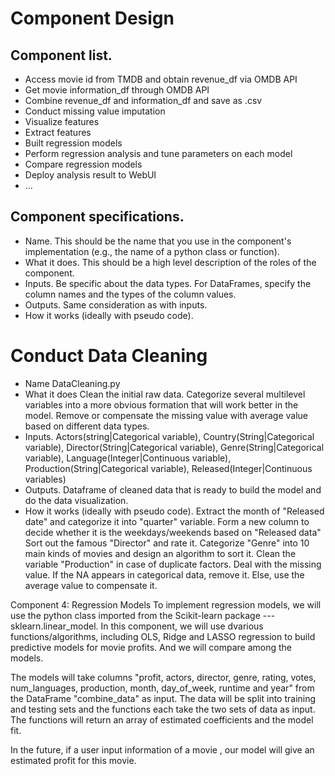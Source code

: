 # Component Design


## Component list. 
- Access movie id from TMDB and obtain revenue_df via OMDB API
- Get movie information_df through OMDB API
- Combine revenue_df and information_df and save as .csv
- Conduct missing value imputation
- Visualize features
- Extract features
- Built regression models
- Perform regression analysis and tune parameters on each model
- Compare regression models
- Deploy analysis result to WebUI
- ...

## Component specifications. 
- Name. This should be the name that you use in the component's implementation (e.g., the name of a python class or function).
- What it does. This should be a high level description of the roles of the component.
- Inputs. Be specific about the data types. For DataFrames, specify the column names and the types of the column values.
- Outputs. Same consideration as with inputs.
- How it works (ideally with pseudo code).

# Conduct Data Cleaning
- Name
DataCleaning.py 
- What it does
Clean the initial raw data. Categorize several multilevel variables into a more obvious formation that will work better in the model. Remove or compensate the missing value with average value based on different data types. 
- Inputs. 
Actors(string|Categorical variable), Country(String|Categorical variable), Director(String|Categorical variable), Genre(String|Categorical variable), Language(Integer|Continuous variable), Production(String|Categorical variable), Released(Integer|Continuous variables)
- Outputs. 
Dataframe of cleaned data that is ready to build the model and do the data visualization.
- How it works (ideally with pseudo code).
Extract the month of "Released date" and categorize it into "quarter" variable.
Form a new column to decide whether it is the weekdays/weekends based on "Released data"
Sort out the famous "Director" and rate it. 
Categorize "Genre" into 10 main kinds of movies and design an algorithm to sort it.
Clean the variable "Production" in case of duplicate factors.
Deal with the missing value. If the NA appears in categorical data, remove it. Else, use the average value to compensate it.

Component 4: Regression Models
To implement regression models, we will use the python class imported from the Scikit-learn package ---  sklearn.linear_model.
In this component, we will use dvarious functions/algorithms, including OLS, Ridge and LASSO regression to build predictive models for movie profits. And we will compare among the models. 

The models will take columns "profit, actors, director, genre, rating, votes, num_languages, production, month, day_of_week, runtime and year" from the DataFrame "combine_data" as input. The data will be split into training and testing sets and the functions each take the two sets of data as input. The functions will return an array of estimated coefficients and the model fit.

In the future, if a user input information of a movie , our model will give an estimated profit for this movie.
